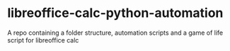 # libreoffice-calc-python-automation
A repo containing a folder structure, automation scripts and a game of life script for libreoffice calc
